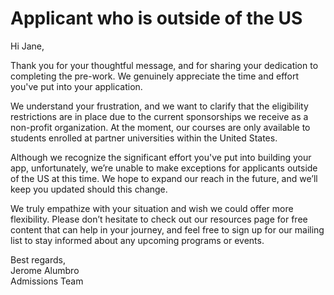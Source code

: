# Applicant who is outside of the US

Hi Jane,

Thank you for your thoughtful message, and for sharing your dedication to completing the pre-work. We genuinely appreciate the time and effort you've put into your application.

We understand your frustration, and we want to clarify that the eligibility restrictions are in place due to the current sponsorships we receive as a non-profit organization. At the moment, our courses are only available to students enrolled at partner universities within the United States.

Although we recognize the significant effort you've put into building your app, unfortunately, we’re unable to make exceptions for applicants outside of the US at this time. We hope to expand our reach in the future, and we’ll keep you updated should this change.

We truly empathize with your situation and wish we could offer more flexibility. Please don’t hesitate to check out our resources page for free content that can help in your journey, and feel free to sign up for our mailing list to stay informed about any upcoming programs or events.

Best regards,  
Jerome Alumbro  
Admissions Team  
